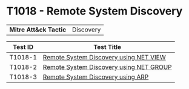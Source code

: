 # T1018 - Remote System Discovery
|||
|-|-|
|**Mitre Att&ck Tactic**|Discovery|

|Test ID|Test Title|
|-|-|
|T1018-1|[Remote System Discovery using NET VIEW](./T1018-1/)|
|T1018-2|[Remote System Discovery using NET GROUP](./T1018-2/)|
|T1018-3|[Remote System Discovery using ARP](./T1018-3/)|
